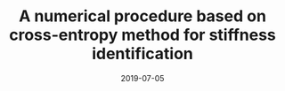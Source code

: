 ---
title: "A numerical procedure based on cross-entropy method for stiffness identification"
authors: "E. Dantas, A. Cunha Jr, and T. A. N. Silva"
event: "5th International Conference on Structural Engineering Dynamics (ICEDyn 2019)"
year: "2019"
doi: 
pdf: 
arxiv: 
hal: "https://hal.archives-ouvertes.fr/hal-02054683"
image: "GraphicalAbstract_Conf_2019_ICEDyn2019.png"
layout: none
date: 2019-07-05
collection: publications
category: conferences
permalink: /publications/ConferencePaper_2019_ICEDyn2019
---